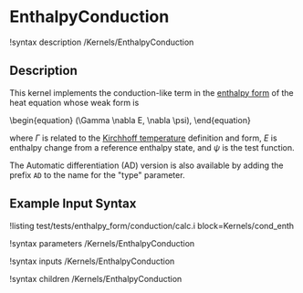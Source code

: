 # EnthalpyConduction

!syntax description /Kernels/EnthalpyConduction

## Description

This kernel implements the conduction-like term in the [enthalpy form](enthalpy_form.md)
of the heat equation whose weak form is

\begin{equation}
  (\Gamma \nabla E, \nabla \psi),
\end{equation}

where $\Gamma$ is related to the [Kirchhoff temperature](enthalpy_form.md)
definition and form, $E$ is enthalpy change from a reference enthalpy state,
and $\psi$ is the test function.

The Automatic differentiation (AD) version is also available by adding the
prefix `AD` to the name for the "type" parameter.

## Example Input Syntax

!listing test/tests/enthalpy_form/conduction/calc.i block=Kernels/cond_enth

!syntax parameters /Kernels/EnthalpyConduction

!syntax inputs /Kernels/EnthalpyConduction

!syntax children /Kernels/EnthalpyConduction
